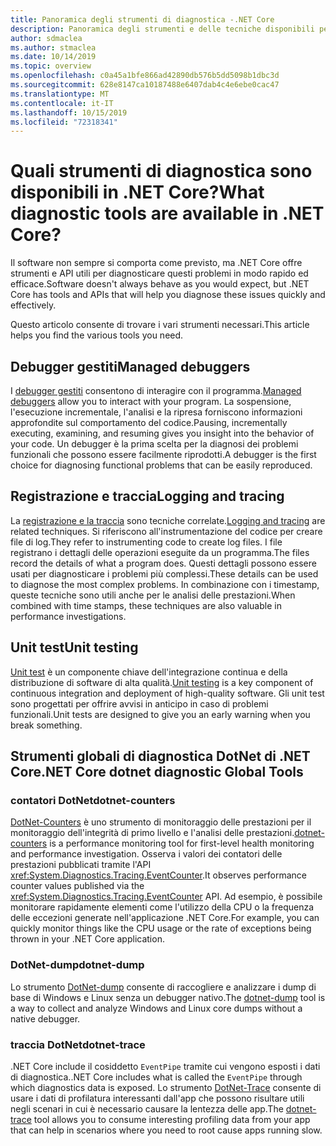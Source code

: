 ```yaml
---
title: Panoramica degli strumenti di diagnostica -.NET Core
description: Panoramica degli strumenti e delle tecniche disponibili per la diagnosi delle applicazioni .NET Core.
author: sdmaclea
ms.author: stmaclea
ms.date: 10/14/2019
ms.topic: overview
ms.openlocfilehash: c0a45a1bfe866ad42890db576b5dd5098b1dbc3d
ms.sourcegitcommit: 628e8147ca10187488e6407dab4c4e6ebe0cac47
ms.translationtype: MT
ms.contentlocale: it-IT
ms.lasthandoff: 10/15/2019
ms.locfileid: "72318341"
---
```

# <a name="what-diagnostic-tools-are-available-in-net-core"></a><span data-ttu-id="38893-103">Quali strumenti di diagnostica sono disponibili in .NET Core?</span><span class="sxs-lookup"><span data-stu-id="38893-103">What diagnostic tools are available in .NET Core?</span></span>

<span data-ttu-id="38893-104">Il software non sempre si comporta come previsto, ma .NET Core offre strumenti e API utili per diagnosticare questi problemi in modo rapido ed efficace.</span><span class="sxs-lookup"><span data-stu-id="38893-104">Software doesn't always behave as you would expect, but .NET Core has tools and APIs that will help you diagnose these issues quickly and effectively.</span></span>

<span data-ttu-id="38893-105">Questo articolo consente di trovare i vari strumenti necessari.</span><span class="sxs-lookup"><span data-stu-id="38893-105">This article helps you find the various tools you need.</span></span>

## <a name="managed-debuggers"></a><span data-ttu-id="38893-106">Debugger gestiti</span><span class="sxs-lookup"><span data-stu-id="38893-106">Managed debuggers</span></span>

<span data-ttu-id="38893-107">I [debugger gestiti](managed-debuggers.md) consentono di interagire con il programma.</span><span class="sxs-lookup"><span data-stu-id="38893-107">[Managed debuggers](managed-debuggers.md) allow you to interact with your program.</span></span> <span data-ttu-id="38893-108">La sospensione, l'esecuzione incrementale, l'analisi e la ripresa forniscono informazioni approfondite sul comportamento del codice.</span><span class="sxs-lookup"><span data-stu-id="38893-108">Pausing, incrementally executing, examining,  and resuming gives you insight into the behavior of your code.</span></span> <span data-ttu-id="38893-109">Un debugger è la prima scelta per la diagnosi dei problemi funzionali che possono essere facilmente riprodotti.</span><span class="sxs-lookup"><span data-stu-id="38893-109">A debugger is the first choice for diagnosing functional problems that can be easily reproduced.</span></span>

## <a name="logging-and-tracing"></a><span data-ttu-id="38893-110">Registrazione e traccia</span><span class="sxs-lookup"><span data-stu-id="38893-110">Logging and tracing</span></span>

<span data-ttu-id="38893-111">La [registrazione e la traccia](logging-tracing.md) sono tecniche correlate.</span><span class="sxs-lookup"><span data-stu-id="38893-111">[Logging and tracing](logging-tracing.md) are related techniques.</span></span> <span data-ttu-id="38893-112">Si riferiscono all'instrumentazione del codice per creare file di log.</span><span class="sxs-lookup"><span data-stu-id="38893-112">They refer to instrumenting code to create log files.</span></span> <span data-ttu-id="38893-113">I file registrano i dettagli delle operazioni eseguite da un programma.</span><span class="sxs-lookup"><span data-stu-id="38893-113">The files record the details of what a program does.</span></span> <span data-ttu-id="38893-114">Questi dettagli possono essere usati per diagnosticare i problemi più complessi.</span><span class="sxs-lookup"><span data-stu-id="38893-114">These details can be used to diagnose the most complex problems.</span></span> <span data-ttu-id="38893-115">In combinazione con i timestamp, queste tecniche sono utili anche per le analisi delle prestazioni.</span><span class="sxs-lookup"><span data-stu-id="38893-115">When combined with time stamps, these techniques are also valuable in performance investigations.</span></span>

## <a name="unit-testing"></a><span data-ttu-id="38893-116">Unit test</span><span class="sxs-lookup"><span data-stu-id="38893-116">Unit testing</span></span>

<span data-ttu-id="38893-117">[Unit test](../testing/index.md) è un componente chiave dell'integrazione continua e della distribuzione di software di alta qualità.</span><span class="sxs-lookup"><span data-stu-id="38893-117">[Unit testing](../testing/index.md) is a key component of continuous integration and deployment of high-quality software.</span></span> <span data-ttu-id="38893-118">Gli unit test sono progettati per offrire avvisi in anticipo in caso di problemi funzionali.</span><span class="sxs-lookup"><span data-stu-id="38893-118">Unit tests are designed to give you an early warning when you break something.</span></span>

## <a name="net-core-dotnet-diagnostic-global-tools"></a><span data-ttu-id="38893-119">Strumenti globali di diagnostica DotNet di .NET Core</span><span class="sxs-lookup"><span data-stu-id="38893-119">.NET Core dotnet diagnostic Global Tools</span></span>

### <a name="dotnet-counters"></a><span data-ttu-id="38893-120">contatori DotNet</span><span class="sxs-lookup"><span data-stu-id="38893-120">dotnet-counters</span></span>

<span data-ttu-id="38893-121">[DotNet-Counters](dotnet-counters.md) è uno strumento di monitoraggio delle prestazioni per il monitoraggio dell'integrità di primo livello e l'analisi delle prestazioni.</span><span class="sxs-lookup"><span data-stu-id="38893-121">[dotnet-counters](dotnet-counters.md) is a performance monitoring tool for first-level health monitoring and performance investigation.</span></span> <span data-ttu-id="38893-122">Osserva i valori dei contatori delle prestazioni pubblicati tramite l'API <xref:System.Diagnostics.Tracing.EventCounter>.</span><span class="sxs-lookup"><span data-stu-id="38893-122">It observes performance counter values published via the <xref:System.Diagnostics.Tracing.EventCounter> API.</span></span> <span data-ttu-id="38893-123">Ad esempio, è possibile monitorare rapidamente elementi come l'utilizzo della CPU o la frequenza delle eccezioni generate nell'applicazione .NET Core.</span><span class="sxs-lookup"><span data-stu-id="38893-123">For example, you can quickly monitor things like the CPU usage or the rate of exceptions being thrown in your .NET Core application.</span></span>

### <a name="dotnet-dump"></a><span data-ttu-id="38893-124">DotNet-dump</span><span class="sxs-lookup"><span data-stu-id="38893-124">dotnet-dump</span></span>

<span data-ttu-id="38893-125">Lo strumento [DotNet-dump](dotnet-dump.md) consente di raccogliere e analizzare i dump di base di Windows e Linux senza un debugger nativo.</span><span class="sxs-lookup"><span data-stu-id="38893-125">The [dotnet-dump](dotnet-dump.md) tool is a way to collect and analyze Windows and Linux core dumps without a native debugger.</span></span>

### <a name="dotnet-trace"></a><span data-ttu-id="38893-126">traccia DotNet</span><span class="sxs-lookup"><span data-stu-id="38893-126">dotnet-trace</span></span>

<span data-ttu-id="38893-127">.NET Core include il cosiddetto `EventPipe` tramite cui vengono esposti i dati di diagnostica.</span><span class="sxs-lookup"><span data-stu-id="38893-127">.NET Core includes what is called the `EventPipe` through which diagnostics data is exposed.</span></span> <span data-ttu-id="38893-128">Lo strumento [DotNet-Trace](dotnet-trace.md) consente di usare i dati di profilatura interessanti dall'app che possono risultare utili negli scenari in cui è necessario causare la lentezza delle app.</span><span class="sxs-lookup"><span data-stu-id="38893-128">The [dotnet-trace](dotnet-trace.md) tool allows you to consume interesting profiling data from your app that can help in scenarios where you need to root cause apps running slow.</span></span>
